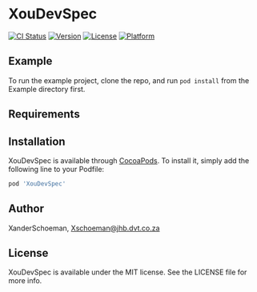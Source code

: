 # XouDevSpec

[![CI Status](https://img.shields.io/travis/XanderSchoeman/XouDevSpec.svg?style=flat)](https://travis-ci.org/XanderSchoeman/XouDevSpec)
[![Version](https://img.shields.io/cocoapods/v/XouDevSpec.svg?style=flat)](https://cocoapods.org/pods/XouDevSpec)
[![License](https://img.shields.io/cocoapods/l/XouDevSpec.svg?style=flat)](https://cocoapods.org/pods/XouDevSpec)
[![Platform](https://img.shields.io/cocoapods/p/XouDevSpec.svg?style=flat)](https://cocoapods.org/pods/XouDevSpec)

## Example

To run the example project, clone the repo, and run `pod install` from the Example directory first.

## Requirements

## Installation

XouDevSpec is available through [CocoaPods](https://cocoapods.org). To install
it, simply add the following line to your Podfile:

```ruby
pod 'XouDevSpec'
```

## Author

XanderSchoeman, Xschoeman@jhb.dvt.co.za

## License

XouDevSpec is available under the MIT license. See the LICENSE file for more info.
